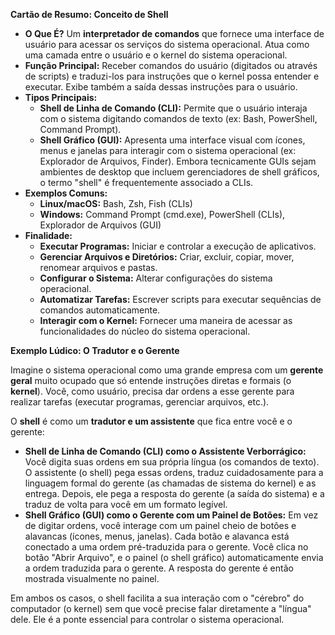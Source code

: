 **Cartão de Resumo: Conceito de Shell**

* **O Que É?** Um **interpretador de comandos** que fornece uma interface de usuário para acessar os serviços do sistema operacional. Atua como uma camada entre o usuário e o kernel do sistema operacional.
* **Função Principal:** Receber comandos do usuário (digitados ou através de scripts) e traduzi-los para instruções que o kernel possa entender e executar. Exibe também a saída dessas instruções para o usuário.
* **Tipos Principais:**
    * **Shell de Linha de Comando (CLI):** Permite que o usuário interaja com o sistema digitando comandos de texto (ex: Bash, PowerShell, Command Prompt).
    * **Shell Gráfico (GUI):** Apresenta uma interface visual com ícones, menus e janelas para interagir com o sistema operacional (ex: Explorador de Arquivos, Finder). Embora tecnicamente GUIs sejam ambientes de desktop que incluem gerenciadores de shell gráficos, o termo "shell" é frequentemente associado a CLIs.
* **Exemplos Comuns:**
    * **Linux/macOS:** Bash, Zsh, Fish (CLIs)
    * **Windows:** Command Prompt (cmd.exe), PowerShell (CLIs), Explorador de Arquivos (GUI)
* **Finalidade:**
    * **Executar Programas:** Iniciar e controlar a execução de aplicativos.
    * **Gerenciar Arquivos e Diretórios:** Criar, excluir, copiar, mover, renomear arquivos e pastas.
    * **Configurar o Sistema:** Alterar configurações do sistema operacional.
    * **Automatizar Tarefas:** Escrever scripts para executar sequências de comandos automaticamente.
    * **Interagir com o Kernel:** Fornecer uma maneira de acessar as funcionalidades do núcleo do sistema operacional.

**Exemplo Lúdico: O Tradutor e o Gerente**

Imagine o sistema operacional como uma grande empresa com um **gerente geral** muito ocupado que só entende instruções diretas e formais (o **kernel**). Você, como usuário, precisa dar ordens a esse gerente para realizar tarefas (executar programas, gerenciar arquivos, etc.).

O **shell** é como um **tradutor e um assistente** que fica entre você e o gerente:

* **Shell de Linha de Comando (CLI) como o Assistente Verborrágico:** Você digita suas ordens em sua própria língua (os comandos de texto). O assistente (o shell) pega essas ordens, traduz cuidadosamente para a linguagem formal do gerente (as chamadas de sistema do kernel) e as entrega. Depois, ele pega a resposta do gerente (a saída do sistema) e a traduz de volta para você em um formato legível.
* **Shell Gráfico (GUI) como o Gerente com um Painel de Botões:** Em vez de digitar ordens, você interage com um painel cheio de botões e alavancas (ícones, menus, janelas). Cada botão e alavanca está conectado a uma ordem pré-traduzida para o gerente. Você clica no botão "Abrir Arquivo", e o painel (o shell gráfico) automaticamente envia a ordem traduzida para o gerente. A resposta do gerente é então mostrada visualmente no painel.

Em ambos os casos, o shell facilita a sua interação com o "cérebro" do computador (o kernel) sem que você precise falar diretamente a "língua" dele. Ele é a ponte essencial para controlar o sistema operacional.